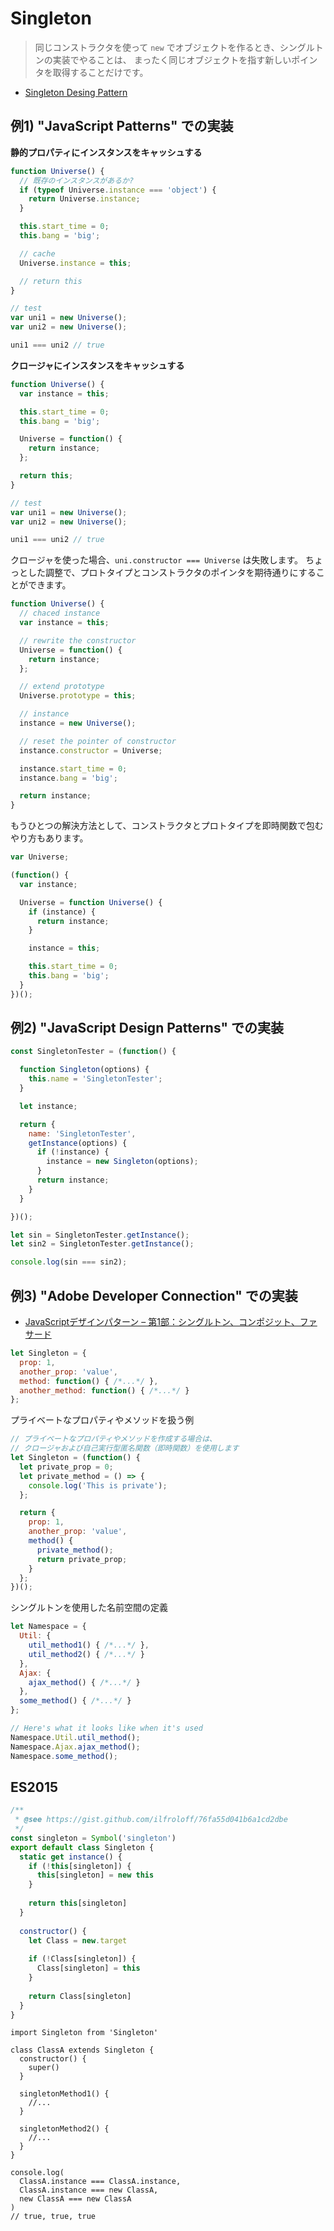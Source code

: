 # Singleton

> 同じコンストラクタを使って `new` でオブジェクトを作るとき、シングルトンの実装でやることは、
> まったく同じオブジェクトを指す新しいポインタを取得することだけです。

- [Singleton Desing Pattern](https://sourcemaking.com/design_patterns/singleton)

## 例1) "JavaScript Patterns" での実装

__静的プロパティにインスタンスをキャッシュする__

```js
function Universe() {
  // 既存のインスタンスがあるか?
  if (typeof Universe.instance === 'object') {
    return Universe.instance;
  }

  this.start_time = 0;
  this.bang = 'big';

  // cache
  Universe.instance = this;

  // return this
}

// test
var uni1 = new Universe();
var uni2 = new Universe();

uni1 === uni2 // true
```

__クロージャにインスタンスをキャッシュする__

```js
function Universe() {
  var instance = this;

  this.start_time = 0;
  this.bang = 'big';

  Universe = function() {
    return instance;
  };

  return this;
}

// test
var uni1 = new Universe();
var uni2 = new Universe();

uni1 === uni2 // true
```

クロージャを使った場合、`uni.constructor === Universe` は失敗します。   ちょっとした調整で、プロトタイプとコンストラクタのポインタを期待通りにすることができます。

```js
function Universe() {
  // chaced instance
  var instance = this;

  // rewrite the constructor
  Universe = function() {
    return instance;
  };

  // extend prototype
  Universe.prototype = this;

  // instance
  instance = new Universe();

  // reset the pointer of constructor
  instance.constructor = Universe;

  instance.start_time = 0;
  instance.bang = 'big';

  return instance;
}
```

もうひとつの解決方法として、コンストラクタとプロトタイプを即時関数で包むやり方もあります。

```js
var Universe;

(function() {
  var instance;

  Universe = function Universe() {
    if (instance) {
      return instance;
    }

    instance = this;

    this.start_time = 0;
    this.bang = 'big';
  }
})();
```

## 例2) "JavaScript Design Patterns" での実装

```js
const SingletonTester = (function() {

  function Singleton(options) {
    this.name = 'SingletonTester';
  }

  let instance;

  return {
    name: 'SingletonTester',
    getInstance(options) {
      if (!instance) {
        instance = new Singleton(options);
      }
      return instance;
    }
  }

})();

let sin = SingletonTester.getInstance();
let sin2 = SingletonTester.getInstance();

console.log(sin === sin2);
```

## 例3) "Adobe Developer Connection" での実装
- [JavaScriptデザインパターン – 第1部：シングルトン、コンポジット、ファサード](http://www.adobe.com/jp/devnet/html5/articles/javascript-design-patterns-pt1-singleton-composite-facade.html)

```js
let Singleton = {
  prop: 1,
  another_prop: 'value',
  method: function() { /*...*/ },
  another_method: function() { /*...*/ }
};
```

プライベートなプロパティやメソッドを扱う例

```js
// プライベートなプロパティやメソッドを作成する場合は、
// クロージャおよび自己実行型匿名関数（即時関数）を使用します
let Singleton = (function() {
  let private_prop = 0;
  let private_method = () => {
    console.log('This is private');
  };

  return {
    prop: 1,
    another_prop: 'value',
    method() {
      private_method();
      return private_prop;
    }
  };
})();
```

シングルトンを使用した名前空間の定義
```js
let Namespace = {
  Util: {
    util_method1() { /*...*/ },
    util_method2() { /*...*/ }
  },
  Ajax: {
    ajax_method() { /*...*/ }
  },
  some_method() { /*...*/ }
};

// Here's what it looks like when it's used
Namespace.Util.util_method();
Namespace.Ajax.ajax_method();
Namespace.some_method();
```

## ES2015

```js
/**
 * @see https://gist.github.com/ilfroloff/76fa55d041b6a1cd2dbe
 */
const singleton = Symbol('singleton')
export default class Singleton {
  static get instance() {
    if (!this[singleton]) {
      this[singleton] = new this
    }
    
    return this[singleton]
  }
  
  constructor() {
    let Class = new.target
    
    if (!Class[singleton]) {
      Class[singleton] = this
    }
    
    return Class[singleton]
  }
}
```

```
import Singleton from 'Singleton'

class ClassA extends Singleton {
  constructor() {
    super()
  }
  
  singletonMethod1() {
    //...
  }
  
  singletonMethod2() {
    //...
  }
}

console.log(
  ClassA.instance === ClassA.instance,
  ClassA.instance === new ClassA,
  new ClassA === new ClassA
)
// true, true, true
```
